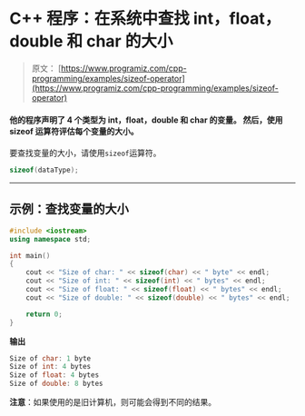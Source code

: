 # C++ 程序：在系统中查找 int，float，double 和 char 的大小

> 原文： [https://www.programiz.com/cpp-programming/examples/sizeof-operator](https://www.programiz.com/cpp-programming/examples/sizeof-operator)

#### 他的程序声明了 4 个类型为 int，float，double 和 char 的变量。 然后，使用 sizeof 运算符评估每个变量的大小。

要查找变量的大小，请使用`sizeof`运算符。

```cpp
sizeof(dataType);
```

* * *

## 示例：查找变量的大小

```cpp
#include <iostream>
using namespace std;

int main() 
{    
    cout << "Size of char: " << sizeof(char) << " byte" << endl;
    cout << "Size of int: " << sizeof(int) << " bytes" << endl;
    cout << "Size of float: " << sizeof(float) << " bytes" << endl;
    cout << "Size of double: " << sizeof(double) << " bytes" << endl;

    return 0;
}
```

**输出**

```cpp
Size of char: 1 byte
Size of int: 4 bytes
Size of float: 4 bytes
Size of double: 8 bytes
```

**注意**：如果使用的是旧计算机，则可能会得到不同的结果。
